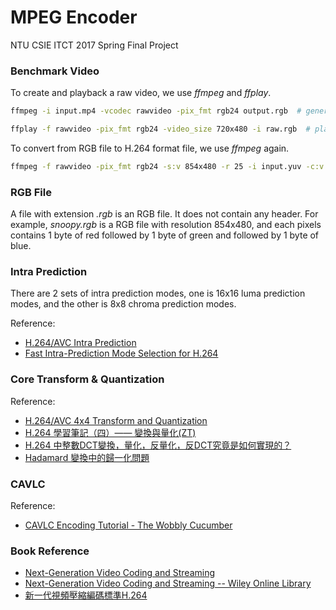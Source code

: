 # MPEG Encoder

NTU CSIE ITCT 2017 Spring Final Project

### Benchmark Video

To create and playback a raw video, we use *ffmpeg* and *ffplay*.

```bash
ffmpeg -i input.mp4 -vcodec rawvideo -pix_fmt rgb24 output.rgb  # generate raw video
```

```bash
ffplay -f rawvideo -pix_fmt rgb24 -video_size 720x480 -i raw.rgb  # playback raw video
```

To convert from RGB file to H.264 format file, we use *ffmpeg* again.

```bash
ffmpeg -f rawvideo -pix_fmt rgb24 -s:v 854x480 -r 25 -i input.yuv -c:v libx264 -f rawvideo output.264
```

### RGB File

A file with extension *.rgb* is an RGB file. It does not contain any header. For example, *snoopy.rgb* is a RGB file with resolution 854x480, and each pixels contains 1 byte of red followed by 1 byte of green and followed by 1 byte of blue.

### Intra Prediction

There are 2 sets of intra prediction modes, one is 16x16 luma prediction modes, and the other is 8x8 chroma prediction modes.

Reference:
* [H.264/AVC Intra Prediction](https://www.vcodex.com/h264avc-intra-precition/)
* [Fast Intra-Prediction Mode Selection for H.264](https://pdfs.semanticscholar.org/7eba/7f2d55ffc7e74d5b7eae7cd30f4a9038581a.pdf)

### Core Transform & Quantization

Reference:
* [H.264/AVC 4x4 Transform and Quantization](https://www.vcodex.com/h264avc-4x4-transform-and-quantization/)
* [H.264 學習筆記（四）—— 變換與量化(ZT)](http://blog.163.com/qingyu_1984/blog/static/144414503201242410221760)
* [H.264 中整數DCT變換，量化，反量化，反DCT究竟是如何實現的？](http://blog.csdn.net/stpeace/article/details/8119041)
* [Hadamard 變換中的歸一化問題](http://www.cnblogs.com/xkfz007/archive/2012/07/31/2616689.html)

### CAVLC

Reference:
* [CAVLC Encoding Tutorial - The Wobbly Cucumber](http://wobblycucumber.blogspot.tw/2013/12/cavlc-encoding-tutorial.html)

### Book Reference

* [Next-Generation Video Coding and Streaming](https://books.google.com.tw/books?id=Sa-RCwAAQBAJ&printsec=frontcover&hl=zh-TW#v=onepage&q&f=false)
* [Next-Generation Video Coding and Streaming -- Wiley Online Library](http://onlinelibrary.wiley.com/book/10.1002/9781119133346)
* [新一代視頻壓縮編碼標準H.264](http://read.pudn.com/downloads139/ebook/600638/%E6%96%B0%E4%B8%80%E4%BB%A3%E8%A7%86%E9%A2%91%E5%8E%8B%E7%BC%A9%E7%BC%96%E7%A0%81%E6%A0%87%E5%87%86H[1].264(%E6%AF%95%E5%8E%9A%E6%9D%B0).pdf)
